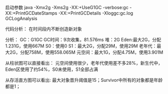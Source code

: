 启动参数
java -Xmx2g -Xms2g -XX:+UseG1GC -verbose:gc -XX:+PrintGCDateStamps -XX:+PrintGCDetails -Xloggc:gc.log  GCLogAnalysis

代码分析：
在时间段内不断创造新对象

分析：
GC：G1GC
GC时间：9次收集，81.576ms
堆：2G
Eden:最大2G，分配1.231G，使用667M
S0：使用0
S1：最大2G，分配29M，使用29M
老年代：最大2G，分配758M，使用558.065M
元空间：最大1G，分配4.75M，使用3.901M

从柱状图可以直接看出：
元空间使用很少，老年代使用差不多28%，新生代中，Eden区使用了约54%，S0未使用，S1全部占满

从存活直方图可以看出:
最大对象晋升阈值是15；Survivor中所有的对象都是年龄都是1；